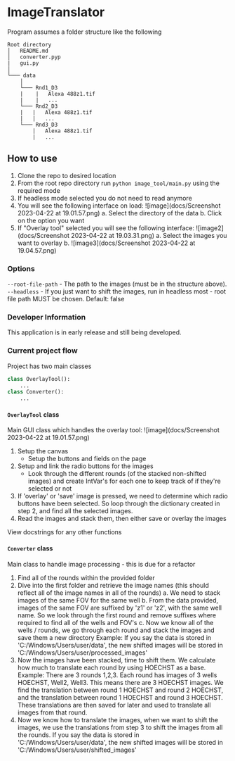 # ImageTranslator

Program assumes a folder structure like the following

```
Root directory
│   README.md
│   converter.pyp
|   gui.py
│
└─── data
    │
    └─── Rnd1_D3
    |    |   Alexa 488z1.tif
    |    |   ...
    └─── Rnd2_D3
    |   |   Alexa 488z1.tif
    |   |   ...
    └─── Rnd3_D3
        |   Alexa 488z1.tif
        |   ...

```

## How to use

1. Clone the repo to desired location
2. From the root repo directory run `python image_tool/main.py` using the required mode
3. If headless mode selected you do not need to read anymore
4. You will see the following interface on load:
   ![image](docs/Screenshot 2023-04-22 at 19.01.57.png)
   a. Select the directory of the data
   b. Click on the option you want
5. If "Overlay tool" selected you will see the following interface:
   ![image2](docs/Screenshot 2023-04-22 at 19.03.31.png)
   a. Select the images you want to overlay
   b. ![image3](docs/Screenshot 2023-04-22 at 19.04.57.png)

### Options

`--root-file-path` - The path to the images (must be in the structure above).
`--headless` - If you just want to shift the images, run in headless most - root file path MUST be chosen. Default: false

### Developer Information

This application is in early release and still being developed.

### Current project flow

Project has two main classes

```python
class OverlayTool():
    ...
class Converter():
    ...
```

#### `OverlayTool` class

Main GUI class which handles the overlay tool:
![image](docs/Screenshot 2023-04-22 at 19.01.57.png)

1. Setup the canvas
   - Setup the buttons and fields on the page
2. Setup and link the radio buttons for the images
   - Look through the different rounds (of the stacked non-shifted images) and create IntVar's for each one to keep track of if they're selected or not
3. If 'overlay' or 'save' image is pressed, we need to determine which radio buttons have been selected. So loop through the dictionary created in step 2, and find all the selected images.
4. Read the images and stack them, then either save or overlay the images

View docstrings for any other functions

#### `Converter` class

Main class to handle image processing - this is due for a refactor

1. Find all of the rounds within the provided folder
2. Dive into the first folder and retrieve the image names (this should reflect all of the image names in all of the rounds)
   a. We need to stack images of the same FOV for the same well
   b. From the data provided, images of the same FOV are suffixed by 'z1' or 'z2', with the same well name. So we look through the first round and remove suffixes where required to find all of the wells and FOV's
   c. Now we know all of the wells / rounds, we go through each round and stack the images and save them a new directory
   Example:
   If you say the data is stored in 'C:/Windows/Users/user/data', the new shifted images will be stored in 'C:/Windows/Users/user/processed_images'
3. Now the images have been stacked, time to shift them. We calculate how much to translate each round by using HOECHST as a base.
   Example:
   There are 3 rounds 1,2,3. Each round has images of 3 wells HOECHST, Well2, Well3.
   This means there are 3 HOECHST images. We find the translation between round 1 HOECHST and round 2 HOECHST, and the translation between round 1 HOECHST and round 3 HOECHST. These translations are then saved for later and used to translate all images from that round.
4. Now we know how to translate the images, when we want to shift the images, we use the translations from step 3 to shift the images from all the rounds. If you say the data is stored in 'C:/Windows/Users/user/data', the new shifted images will be stored in 'C:/Windows/Users/user/shifted_images'
